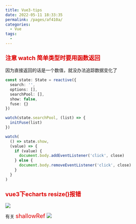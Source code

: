```yaml
---
title: Vue3-tips
date: 2022-05-11 18:33:35
permalink: /pages/af410a/
categories:
  - Vue
tags:
  - 
---
```

### <font color=#dd0000 size=4>注意 watch 简单类型时要用函数返回</font>

因为直接返回的话是一个数值，就没办法追踪数据变化了

```typescript
const state: State = reactive({
  search: '',
  options: [],
  searchPool: [],
  show: false,
  fuse: {}
})

watch(state.searchPool, (list) => {
  initFuse(list)
})

watch(
  () => state.show,
  (value) => {
    if (value) {
      document.body.addEventListener('click', close)
    } else {
      document.body.removeEventListener('click', close)
    }
  }
)
```


### <font color=#dd0000 size=4>vue3下echarts resize()报错</font>

![](https://qiniu.espe.work/blog/20220513165412.png)

有关 <font color=#dd0000 size=4>shallowRef</font>
![](https://qiniu.espe.work/blog/20220513165639.png)